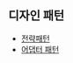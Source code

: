 ## 디자인 패턴 ##

+ [전략패턴](https://github.com/sungwoon129/blog-code/tree/main/DesginPattern/src/main/java/com/blog/strategy)
+ [어댑터 패턴](https://github.com/sungwoon129/blog-code/tree/main/DesginPattern/src/main/java/com/blog/adapter)